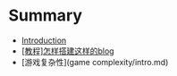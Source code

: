 # Summary

* [Introduction](README.md)
* [[教程]怎样搭建这样的blog](build.md)
* [游戏复杂性](game complexity/intro.md)

